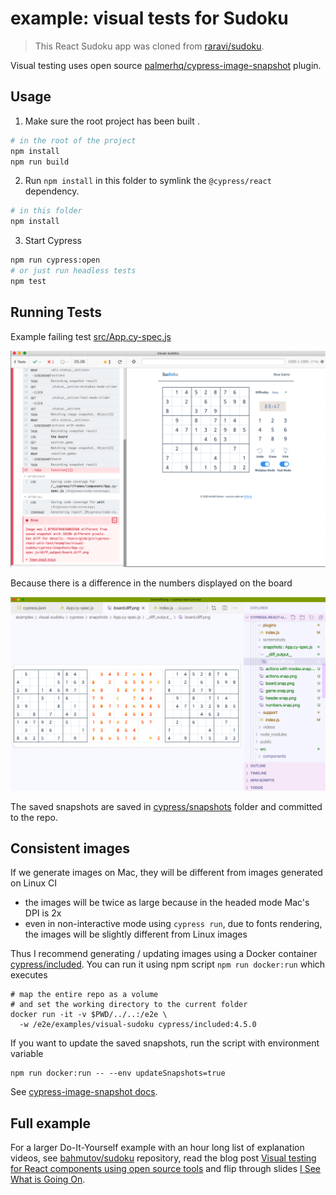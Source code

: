 # example: visual tests for Sudoku

> This React Sudoku app was cloned from [raravi/sudoku](https://github.com/raravi/sudoku).

Visual testing uses open source [palmerhq/cypress-image-snapshot](https://github.com/palmerhq/cypress-image-snapshot) plugin.

## Usage

1. Make sure the root project has been built .

```bash
# in the root of the project
npm install
npm run build
```

2. Run `npm install` in this folder to symlink the `@cypress/react` dependency.

```bash
# in this folder
npm install
```

3. Start Cypress

```bash
npm run cypress:open
# or just run headless tests
npm test
```

## Running Tests

Example failing test [src/App.cy-spec.js](src/App.cy-spec.js)

![failing test](images/test.png)

Because there is a difference in the numbers displayed on the board

![Visual diff](images/board-diff.png)

The saved snapshots are saved in [cypress/snapshots](cypress/snapshots) folder and committed to the repo.

## Consistent images

If we generate images on Mac, they will be different from images generated on Linux CI

- the images will be twice as large because in the headed mode Mac's DPI is 2x
- even in non-interactive mode using `cypress run`, due to fonts rendering, the images will be slightly different from Linux images

Thus I recommend generating / updating images using a Docker container [cypress/included](https://github.com/cypress-io/cypress-docker-images/tree/master/included). You can run it using npm script `npm run docker:run` which executes

```
# map the entire repo as a volume
# and set the working directory to the current folder
docker run -it -v $PWD/../..:/e2e \
  -w /e2e/examples/visual-sudoku cypress/included:4.5.0
```

If you want to update the saved snapshots, run the script with environment variable

```shell
npm run docker:run -- --env updateSnapshots=true
```

See [cypress-image-snapshot docs](https://github.com/palmerhq/cypress-image-snapshot#updating-snapshots).

## Full example

For a larger Do-It-Yourself example with an hour long list of explanation videos, see [bahmutov/sudoku](https://github.com/bahmutov/sudoku) repository, read the blog post [Visual testing for React components using open source tools](https://glebbahmutov.com/blog/open-source-visual-testing-of-components/) and flip through slides [I See What is Going On](https://slides.com/bahmutov/i-see-what-is-going-on).
